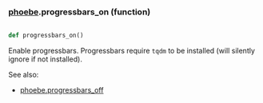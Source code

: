### [phoebe](phoebe.md).progressbars_on (function)


```py

def progressbars_on()

```



Enable progressbars. Progressbars require `tqdm` to be installed
(will silently ignore if not installed).

See also:
* [phoebe.progressbars_off](phoebe.progressbars_off.md)

